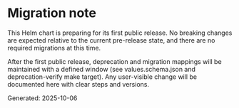 # Migration note

This Helm chart is preparing for its first public release. No breaking changes are expected relative to the current pre-release state, and there are no required migrations at this time.

After the first public release, deprecation and migration mappings will be maintained with a defined window (see values.schema.json and deprecation-verify make target). Any user-visible change will be documented here with clear steps and versions.

Generated: 2025-10-06
